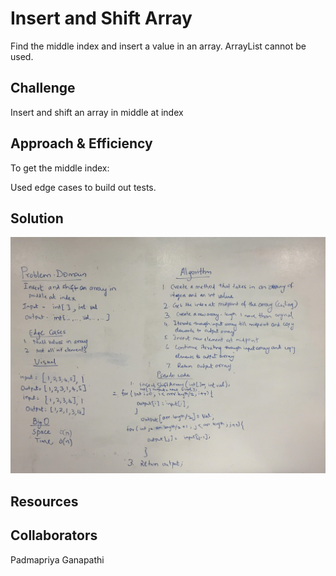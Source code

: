 # Insert and Shift Array

Find the middle index and insert a value in an array. ArrayList cannot be used.

## Challenge

Insert and shift an array in middle at index

## Approach & Efficiency

To get the middle index:

Used edge cases to build out tests.

## Solution

![Image of Whiteboard Shift Insert Array](https://github.com/rnmessick/data-structures-and-algorithms/blob/master/assets/arrayShiftInsert.jpg)

## Resources

## Collaborators

Padmapriya Ganapathi
